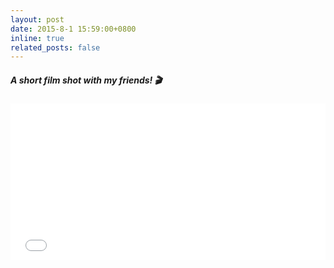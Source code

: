 ```yaml
---
layout: post
date: 2015-8-1 15:59:00+0800
inline: true
related_posts: false
---
```


##### A short film shot with my friends! 🎬

<iframe src="//player.bilibili.com/player.html?aid=25336737&bvid=BV17s411776s&cid=43024876&page=1&autoplay=0" width="100%" height="250" scrolling="no" border="0" frameborder="no" framespacing="0" allowfullscreen="true"> </iframe>

